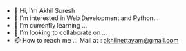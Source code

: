 - 👋 Hi, I’m Akhil Suresh
- 👀 I’m interested in Web Development and Python...
- 🌱 I’m currently learning ...
- 💞️ I’m looking to collaborate on ...
- 📫 How to reach me ... Mail at : akhilnettayam@gmail.com

<!---
akhilsuresh619/akhilsuresh619 is a ✨ special ✨ repository because its `README.md` (this file) appears on your GitHub profile.
You can click the Preview link to take a look at your changes.
--->
